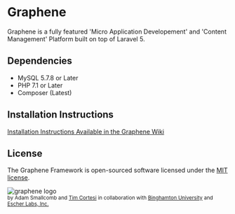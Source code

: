 # Graphene
Graphene is a fully featured 'Micro Application Developement' and 'Content Management' Platform built on top of Laravel 5.

## Dependencies
 - MySQL 5.7.8 or Later
 - PHP 7.1 or Later 
 - Composer (Latest)

## Installation Instructions
 [Installation Instructions Available in the Graphene Wiki](https://github.com/EscherLabs/Graphene/wiki)

## License
The Graphene Framework is open-sourced software licensed under the [MIT license](http://opensource.org/licenses/MIT).


![graphene logo](http://graphene.smallcomb.me/assets/img/graphene.png "Graphene Logo")<br>
<sub>by Adam Smallcomb and [Tim Cortesi](mailto:tcortesi@gmail.com) in collaboration with [Binghamton University](http://www.binghamton.edu) and [Escher Labs, Inc.](https://www.escherlabs.com)</sub>

